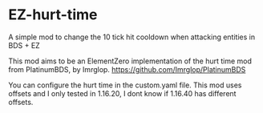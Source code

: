 # EZ-hurt-time
A simple mod to change the 10 tick hit cooldown when attacking entities in BDS + EZ

This mod aims to be an ElementZero implementation of the hurt time mod from PlatinumBDS, by Imrglop. https://github.com/Imrglop/PlatinumBDS

You can configure the hurt time in the custom.yaml file. This mod uses offsets and I only tested in 1.16.20, I dont know if 1.16.40 has different offsets.
